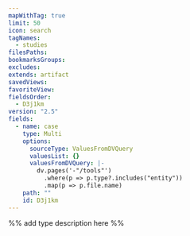 ```yaml
---
mapWithTag: true
limit: 50
icon: search
tagNames:
  - studies
filesPaths: 
bookmarksGroups: 
excludes: 
extends: artifact
savedViews: 
favoriteView: 
fieldsOrder:
  - D3j1km
version: "2.5"
fields:
  - name: case
    type: Multi
    options:
      sourceType: ValuesFromDVQuery
      valuesList: {}
      valuesFromDVQuery: |-
        dv.pages('-"/tools"')
          .where(p => p.type?.includes("entity"))
          .map(p => p.file.name)
    path: ""
    id: D3j1km
---
```

%% add type description here %%